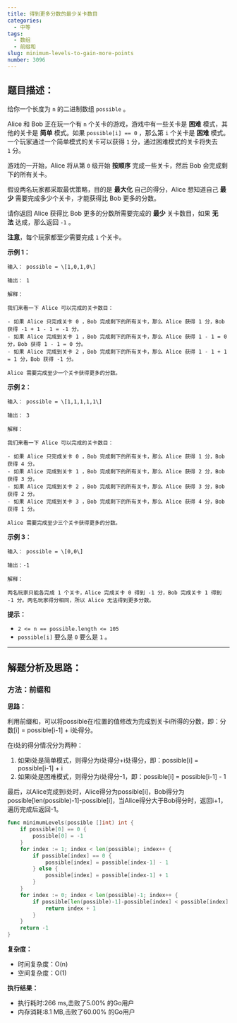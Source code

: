 ```yaml
---
title: 得到更多分数的最少关卡数目
categories:
  - 中等
tags: 
  - 数组
  - 前缀和
slug: minimum-levels-to-gain-more-points
number: 3096
---
```


## 题目描述：

给你一个长度为 `n` 的二进制数组 `possible` 。

Alice 和 Bob 正在玩一个有 `n` 个关卡的游戏，游戏中有一些关卡是 **困难** 模式，其他的关卡是 **简单** 模式。如果 `possible[i] == 0` ，那么第 `i` 个关卡是 **困难** 模式。一个玩家通过一个简单模式的关卡可以获得 `1` 分，通过困难模式的关卡将失去 `1` 分。

游戏的一开始，Alice 将从第 `0` 级开始 **按顺序** 完成一些关卡，然后 Bob 会完成剩下的所有关卡。

假设两名玩家都采取最优策略，目的是 **最大化** 自己的得分，Alice 想知道自己 **最少** 需要完成多少个关卡，才能获得比 Bob 更多的分数。

请你返回 Alice 获得比 Bob 更多的分数所需要完成的 **最少** 关卡数目，如果 **无法** 达成，那么返回 `-1` 。

**注意**，每个玩家都至少需要完成 `1` 个关卡。

**示例 1：**
```
输入： possible = \[1,0,1,0\]

输出： 1

解释：

我们来看一下 Alice 可以完成的关卡数目：

- 如果 Alice 只完成关卡 0 ，Bob 完成剩下的所有关卡，那么 Alice 获得 1 分，Bob 获得 -1 + 1 - 1 = -1 分。
- 如果 Alice 完成到关卡 1 ，Bob 完成剩下的所有关卡，那么 Alice 获得 1 - 1 = 0 分，Bob 获得 1 - 1 = 0 分。
- 如果 Alice 完成到关卡 2 ，Bob 完成剩下的所有关卡，那么 Alice 获得 1 - 1 + 1 = 1 分，Bob 获得 -1 分。

Alice 需要完成至少一个关卡获得更多的分数。
```
**示例 2：**
```
输入： possible = \[1,1,1,1,1\]

输出： 3

解释：

我们来看一下 Alice 可以完成的关卡数目：

- 如果 Alice 只完成关卡 0 ，Bob 完成剩下的所有关卡，那么 Alice 获得 1 分，Bob 获得 4 分。
- 如果 Alice 完成到关卡 1 ，Bob 完成剩下的所有关卡，那么 Alice 获得 2 分，Bob 获得 3 分。
- 如果 Alice 完成到关卡 2 ，Bob 完成剩下的所有关卡，那么 Alice 获得 3 分，Bob 获得 2 分。
- 如果 Alice 完成到关卡 3 ，Bob 完成剩下的所有关卡，那么 Alice 获得 4 分，Bob 获得 1 分。

Alice 需要完成至少三个关卡获得更多的分数。
```
**示例 3：**
```
输入： possible = \[0,0\]

输出：-1

解释：

两名玩家只能各完成 1 个关卡，Alice 完成关卡 0 得到 -1 分，Bob 完成关卡 1 得到 -1 分。两名玩家得分相同，所以 Alice 无法得到更多分数。
```
**提示：**

- `2 <= n == possible.length <= 105`
- `possible[i]` 要么是 `0` 要么是 `1` 。

---
## 解题分析及思路：

### 方法：前缀和

**思路：**


利用前缀和，可以将possible在i位置的值修改为完成到关卡i所得的分数，即：分数[i] = possible[i-1] + i处得分。

在i处的得分情况分为两种：
1. 如果i处是简单模式，则得分为i处得分+i处得分，即：possible[i] = possible[i-1] + i
2. 如果i处是困难模式，则得分为i处得分-1，即：possible[i] = possible[i-1] - 1

最后，以Alice完成到i处时，Alice得分为possible[i]，Bob得分为possible[len(possible)-1]-possible[i]，当Alice得分大于Bob得分时，返回i+1，遍历完成后返回-1。

```go
func minimumLevels(possible []int) int {
	if possible[0] == 0 {
		possible[0] = -1
	}
	for index := 1; index < len(possible); index++ {
		if possible[index] == 0 {
			possible[index] = possible[index-1] - 1
		} else {
			possible[index] = possible[index-1] + 1
		}
	}
	for index := 0; index < len(possible)-1; index++ {
		if possible[len(possible)-1]-possible[index] < possible[index] {
			return index + 1
		}
	}
	return -1
}
```

**复杂度：**

- 时间复杂度：O(n)
- 空间复杂度：O(1)

**执行结果：**

- 执行耗时:266 ms,击败了5.00% 的Go用户
- 内存消耗:8.1 MB,击败了60.00% 的Go用户
